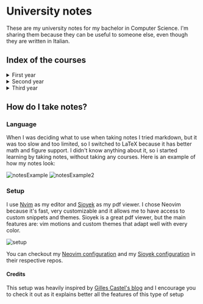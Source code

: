 # University notes

These are my university notes for my bachelor in Computer Science. I'm sharing them because they can be useful
to someone else, even though they are written in Italian.

## Index of the courses

<details>
<summary>First year</summary>
<details>
<summary>&emsp;First Semester</summary>
    
- [Calculus 1](./PrimoAnno/PrimoSemestre/Analisi/Analisi.pdf)
- [Logic](./PrimoAnno/PrimoSemestre/Logica/Logica.pdf)
- [Computer Architecture](./PrimoAnno/PrimoSemestre/Architettura/Architettura.pdf)
  - [SIS exercises](./PrimoAnno/PrimoSemestre/Architettura/Sis)
  - [Verilog exercises](./PrimoAnno/PrimoSemestre/Architettura/Verilog)
  - [Course project](./PrimoAnno/PrimoSemestre/Architettura/ElaboratoSIS/Relazione.pdf)
- [Programming 1](./PrimoAnno/PrimoSemestre/Programmazione/Programmazione1.pdf) (Incomplete)
  - [C exercises](./PrimoAnno/PrimoSemestre/Programmazione/C)
</details>
<details>
<summary>&emsp;Second Semester</summary>
    
- [Linear Algebra](./PrimoAnno/SecondoSemestre/AlgebraLineare/AlgebraLineare.pdf)
  - [Exam exercises](./PrimoAnno/SecondoSemestre/AlgebraLineare/Esami)
  - [Course exercises](./PrimoAnno/SecondoSemestre/AlgebraLineare/Schede)
- [Physics 1](./PrimoAnno/SecondoSemestre/Fisica/Fisica.pdf) (Incomplete)
  - [Exam exercises](./PrimoAnno/SecondoSemestre/Fisica/Esami)
  - [Personal exercises](./PrimoAnno/SecondoSemestre/Fisica/Esercizi)
  - [Formulary](./PrimoAnno/SecondoSemestre/Fisica/Formulario/formulario.pdf)
- [Probability and Statistics](./PrimoAnno/SecondoSemestre/ProbabilitaStatistica/ProbabilitaStatistica.pdf)
  - [Exam exercises](./PrimoAnno/SecondoSemestre/ProbabilitaStatistica/Esami)
  - [Course exercises](./PrimoAnno/SecondoSemestre/ProbabilitaStatistica/Esercizi)
  - [Formulary](./PrimoAnno/SecondoSemestre/ProbabilitaStatistica/Formulario/formulario.pdf)
  - [R exercises](./PrimoAnno/SecondoSemestre/ProbabilitaStatistica/R)
- [Computer Architecture](./PrimoAnno/SecondoSemestre/Architettura/Architettura.pdf)
  - [Assembly exercises](./PrimoAnno/SecondoSemestre/Architettura/Assembly)
  - [Exam exercises](./PrimoAnno/SecondoSemestre/Architettura/Esami)
  - [Course exercises](./PrimoAnno/SecondoSemestre/Architettura/Esercitazioni)
  - [Course project](./PrimoAnno/SecondoSemestre/Architettura/ElaboratoASM/Relazione.pdf)
- [Programming 1](./PrimoAnno/SecondoSemestre/Programmazione) (Only exercises)
  - [C exercises](./PrimoAnno/SecondoSemestre/Programmazione/C)
</details>
</details>
<details>
<summary>Second year</summary>
<details>
<summary>&emsp;First Semester</summary>
    
- [Data Structures and Algorithms](./SecondoAnno/PrimoSemestre/Algoritmi/Algoritmi.pdf)
    - [Course exercises](./SecondoAnno/PrimoSemestre/Algoritmi/Esercizi/)
    - [Algorithms implementations](./SecondoAnno/PrimoSemestre/Algoritmi/Implementazioni/)
- [System theory](./SecondoAnno/PrimoSemestre/Sistemi/Sistemi.pdf)
    - [Course exercises](./SecondoAnno/PrimoSemestre/Sistemi/Esercizi/)
- [Computer Networks](./SecondoAnno/PrimoSemestre/Reti/Reti.pdf)
  - [Course exercises](./SecondoAnno/PrimoSemestre/Reti/Esercizi)
- [Operating Systems](./SecondoAnno/PrimoSemestre/SistemiOperativi/SistemiOperativi.pdf)
  - [Syscall exercises](./SecondoAnno/PrimoSemestre/SistemiOperativi/C)
- [Programming 2](./SecondoAnno/PrimoSemestre/Programmazione2/Programmazione2.pdf) (Only exercises)
  - [Java exercises](./SecondoAnno/PrimoSemestre/Programmazione2/Java)
</details>
<details>
<summary>&emsp;Second Semester</summary>
    
- Data Structures and Algorithms
- Operating Systems
- Software Engineering
- Calculus 2
- Physics 2
</details>
</details>
<details>
<summary>Third year</summary>
<details>
<summary>&emsp;First Semester</summary>
    
- Databases
- Signal and image processing
- Foundations of computing
- Programming languages
- Compilers (Personal choice)
</details>
<details>
<summary>&emsp;Second Semester</summary>
    
- Databases
- Signal and image processing
- Foundations of computing
- Programming languages
- Compilers (Personal choice)
</details>
</details>

## How do I take notes?

### Language
When I was deciding what to use when taking notes I tried markdown, but it was too slow and too limited, so I switched to LaTeX because it has better math and figure support.
I didn't know anything about it, so i started learning by taking notes, without taking any courses. Here is an example of how my notes look:

![notesExample](https://github.com/user-attachments/assets/08bbe7b1-1e6b-4a7b-80b7-af325e444b5c)
![notesExample2](https://github.com/user-attachments/assets/75a541e3-84c5-4466-84af-884b9072249b)

### Setup
I use [Nvim](https://neovim.io/) as my editor and [Sioyek](https://sioyek.info/) as my pdf viewer. I chose Neovim because it's fast, very customizable and it allows me to have access
to custom snippets and themes. Sioyek is a great pdf viewer, but the main features are: vim motions and custom themes that adapt well with every color.

![setup](https://github.com/user-attachments/assets/271ae680-2e50-4c7e-812e-aa2dd8a25b3c)

You can checkout my [Neovim configuration](https://github.com/fabiooo4/Neovim) and my [Sioyek configuration](https://github.com/fabiooo4/dotfiles/blob/main/.config/sioyek/prefs_user.config) in their respective repos.

#### Credits
This setup was heavily inspired by [Gilles Castel's blog](https://castel.dev/post/lecture-notes-1/) and I encourage you to check it out as it explains better all the features of this type
of setup
